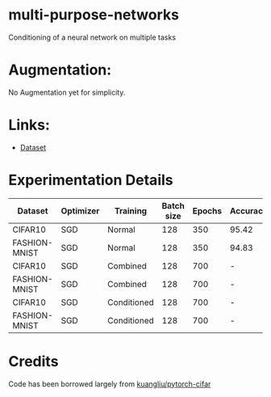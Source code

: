 # multi-purpose-networks
Conditioning of a neural network on multiple tasks 


# Augmentation:

No Augmentation yet for simplicity.

# Links:
- [Dataset](https://drive.google.com/file/d/1HSABKh49dAS6uCVXNp7e4iD5tkpXMH3P/view?usp=sharing)

# Experimentation Details
| Dataset       | Optimizer | Training    | Batch size | Epochs | Accuracy(%) |
|---------------|-----------|-------------|------------|--------|-------------|
| CIFAR10       | SGD       | Normal      | 128        | 350    | 95.42       |
| FASHION-MNIST | SGD       | Normal      | 128        | 350    | 94.83      |
| CIFAR10       | SGD       | Combined    | 128        | 700    | -       |
| FASHION-MNIST | SGD       | Combined    | 128        | 700    | -        |
| CIFAR10       | SGD       | Conditioned | 128        | 700    | -           |
| FASHION-MNIST | SGD       | Conditioned | 128        | 700    | -           |

# Credits

Code has been borrowed largely from [kuangliu/pytorch-cifar](https://github.com/kuangliu/pytorch-cifar)

